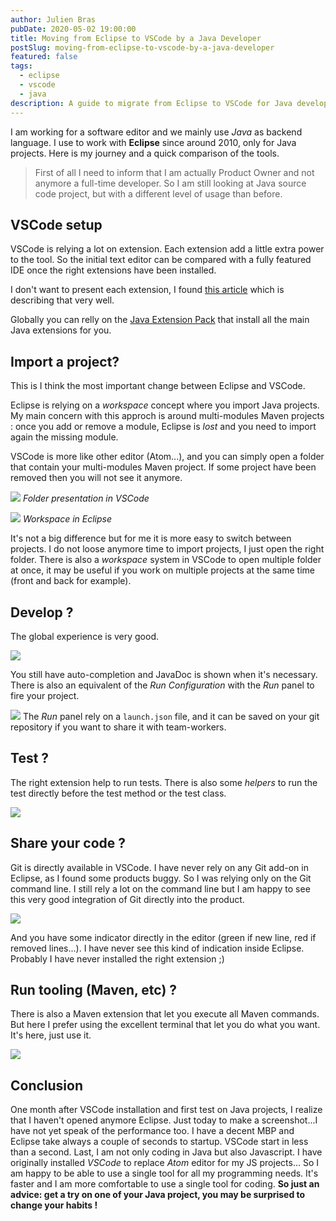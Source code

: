 ```yaml
---
author: Julien Bras
pubDate: 2020-05-02 19:00:00
title: Moving from Eclipse to VSCode by a Java Developer
postSlug: moving-from-eclipse-to-vscode-by-a-java-developer
featured: false
tags:
  - eclipse
  - vscode
  - java
description: A guide to migrate from Eclipse to VSCode for Java developers
---
```


I am working for a software editor and we mainly use *Java* as backend language. I use to work with **Eclipse** since around 2010, only for Java projects. Here is my journey and a quick comparison of the tools.

> First of all I need to inform that I am actually Product Owner and not anymore a full-time developer. So I am still looking at Java source code project, but with a different level of usage than before.

## VSCode setup

VSCode is relying a lot on extension. Each extension add a little extra power to the tool. So the initial text editor can be compared with a fully featured IDE once the right extensions have been installed.

I don't want to present each extension, I found [this article](https://blog.usejournal.com/visual-studio-code-for-java-the-ultimate-guide-2019-8de7d2b59902) which is describing that very well.

Globally you can relly on the [Java Extension Pack](https://marketplace.visualstudio.com/items?itemName=vscjava.vscode-java-pack) that install all the main Java extensions for you.

## Import a project?

This is I think the most important change between Eclipse and VSCode.

Eclipse is relying on a *workspace* concept where you import Java projects. My main concern with this approch is around multi-modules Maven projects : once you add or remove a module, Eclipse is *lost* and you need to import again the missing module.

VSCode is more like other editor (Atom...), and you can simply open a folder that contain your multi-modules Maven project. If some project have been removed then you will not see it anymore.

![](./vscode.png)
_Folder presentation in VSCode_

![](./eclipse.png)
_Workspace in Eclipse_

It's not a big difference but for me it is more easy to switch between projects. I do not loose anymore time to import projects, I just open the right folder. There is also a *workspace* system in VSCode to open multiple folder at once, it may be useful if you work on multiple projects at the same time (front and back for example).

## Develop ?

The global experience is very good.

![](./vscode-autocomplete.png)

You still have auto-completion and JavaDoc is shown when it's necessary. There is also an equivalent of the *Run Configuration* with the *Run* panel to fire your project.

![](./vscode-run-config.png)
The *Run* panel rely on a `launch.json` file, and it can be saved on your git repository if you want to share it with team-workers.

## Test ?

The right extension help to run tests. There is also some *helpers* to run the test directly before the test method or the test class.

![](./vscode-test.png)

## Share your code ?

Git is directly available in VSCode. I have never rely on any Git add-on in Eclipse, as I found some products buggy. So I was relying only on the Git command line. I still rely a lot on the command line but I am happy to see this very good integration of Git directly into the product.

![](./vscode-git.png)

And you have some indicator directly in the editor (green if new line, red if removed lines...). I have never see this kind of indication inside Eclipse. Probably I have never installed the right extension ;)

## Run tooling (Maven, etc) ?

There is also a Maven extension that let you execute all Maven commands. But here I prefer using the excellent terminal that let you do what you want. It's here, just use it.

![](./vscode-console.png)

## Conclusion

One month after VSCode installation and first test on Java projects, I realize that I haven't opened anymore Eclipse. Just today to make a screenshot...I have not yet speak of the performance too. I have a decent MBP and Eclipse take always a couple of seconds to startup. VSCode start in less than a second. Last, I am not only coding in Java but also Javascript. I have originally installed *VSCode* to replace *Atom* editor for my JS projects... So I am happy to be able to use a single tool for all my programming needs. It's faster and I am more comfortable to use a single tool for coding. **So just an advice: get a try on one of your Java project, you may be surprised to change your habits !**
